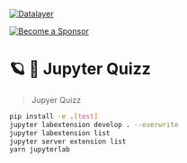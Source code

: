 [![Datalayer](https://assets.datalayer.design/datalayer-25.svg)](https://datalayer.io)

[![Become a Sponsor](https://img.shields.io/static/v1?label=Become%20a%20Sponsor&message=%E2%9D%A4&logo=GitHub&style=flat&color=1ABC9C)](https://github.com/sponsors/datalayer)

# 🪐 🔘 Jupyter Quizz

> Jupyer Quizz

```bash
pip install -e .[test]
jupyter labextension develop . --overwrite
jupyter labextension list
jupyter server extension list
yarn jupyterlab
```
